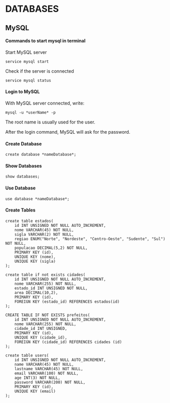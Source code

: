 # DATABASES

## MySQL 

#### Commands to start mysql in terminal

Start MySQL server

```
service mysql start 
```

Check if the server is connected

```
service mysql status
```

#### Login to MySQL

With MySQL server connected, write:

```
mysql -u *userName* -p 
```

The root name is usually used for the user.

After the login command, MySQL will ask for the password.

#### Create Database

```
create database *nameDatabase*;
```

#### Show Databases

```
show databases;
```

#### Use Database 

```
use database *nameDatabase*;
```

#### Create Tables

```
create table estados(
    id INT UNSIGNED NOT NULL AUTO_INCREMENT,
    nome VARCHAR(45) NOT NULL,
    sigla VARCHAR(2) NOT NULL, 
    regiao ENUM("Norte", "Nordeste", "Centro-Oeste", "Sudente", "Sul") NOT NULL,
    populacao DECIMAL(5,2) NOT NULL, 
    PRIMARY KEY (id),
    UNIQUE KEY (nome),
    UNIQUE KEY (sigla)
);
```

```
create table if not exists cidades(
    id INT UNSIGNED NOT NULL AUTO_INCREMENT,
    nome VARCHAR(255) NOT NULL,
    estado_id INT UNSIGNED NOT NULL, 
    area DECIMAL(10,2),
    PRIMARY KEY (id),
    FOREIGN KEY (estado_id) REFERENCES estados(id)
);
```

```
CREATE TABLE IF NOT EXISTS prefeitos(
    id INT UNSIGNED NOT NULL AUTO_INCREMENT,
    nome VARCHAR(255) NOT NULL,
    cidade_id INT UNSIGNED,
    PRIMARY KEY (id),
    UNIQUE KEY (cidade_id),
    FOREIGN KEY (cidade_id) REFERENCES cidades (id)
);
```

```
create table users(
    id INT UNSIGNED NOT NULL AUTO_INCREMENT,
    name VARCHAR(45) NOT NULL,
    lastname VARCHAR(45) NOT NULL, 
    email VARCHAR(100) NOT NULL,
    age INT(3) NOT NULL, 
    password VARCHAR(200) NOT NULL,
    PRIMARY KEY (id),
    UNIQUE KEY (email)
);
```
 

